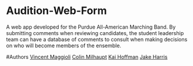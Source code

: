 # Audition-Web-Form
A web app developed for the Purdue All-American Marching Band.  By submitting comments when reviewing candidates, the student leadership team can have a database of comments to consult when making decisions on who will become members of the ensemble.

#Authors
[Vincent Maggioli](https://github.com/VinMags16)
[Colin Milhaupt](https://github.com/cmilhaupt)
[Kai Hoffman](https://github.com/kbaihoff)
[Jake Harris](https://github.com/JakeHarris12)
